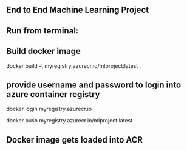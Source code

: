 ## End to End Machine Learning Project



## Run from terminal:
## Build docker image
docker build -t myregistry.azurecr.io/mlproject:latest .

## provide username and password to login into azure container registry
docker login myregistry.azurecr.io

docker push myregistry.azurecr.io/mlproject:latest
## Docker image gets loaded into ACR
